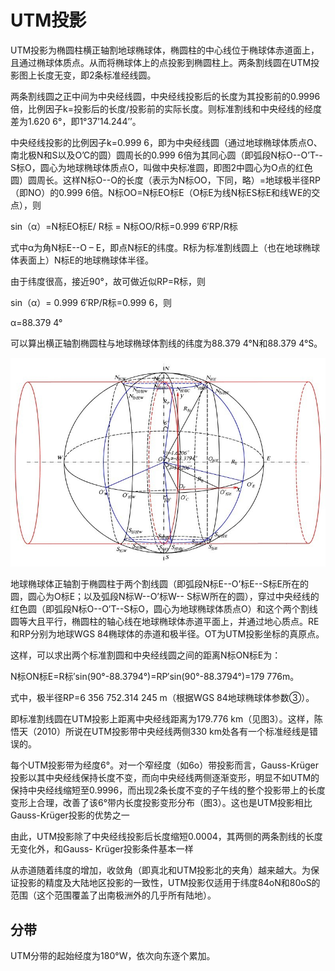 #   UTM投影
UTM投影为椭圆柱横正轴割地球椭球体，椭圆柱的中心线位于椭球体赤道面上，且通过椭球体质点。从而将椭球体上的点投影到椭圆柱上。两条割线圆在UTM投影图上长度无变，即2条标准经线圆。

两条割线圆之正中间为中央经线圆，中央经线投影后的长度为其投影前的0.9996倍，比例因子k=投影后的长度/投影前的实际长度。则标准割线和中央经线的经度差为1.620 6°，即1°37’14.244’’。

中央经线投影的比例因子k=0.999 6，即为中央经线圆（通过地球椭球体质点O、南北极N和S以及O’C的圆）圆周长的0.999 6倍为其同心圆（即弧段N标O--O’T--S标O，圆心为地球椭球体质点O，叫做中央标准圆，即图2中圆心为O点的红色圆）圆周长。这样N标O--O的长度（表示为N标OO，下同，略）=地球极半径RP（即NO）的0.999 6倍。N标OO=N标EO标E（O标E为线N标ES标E和线WE的交点），则

sin（α）=N标EO标E/ R标 = N标OO/R标=0.999 6′RP/R标

式中α为角N标E--O – E，即点N标E的纬度。R标为标准割线圆上（也在地球椭球体表面上）N标E的地球椭球体半径。

由于纬度很高，接近90°，故可做近似RP=R标，则

sin（α）= 0.999 6′RP/R标=0.999 6，则

α=88.379 4°

可以算出横正轴割椭圆柱与地球椭球体割线的纬度为88.379 4°N和88.379 4°S。

![Alt text](../assets/19.jpg "UTM投影示意图")

地球椭球体正轴割于椭圆柱于两个割线圆（即弧段N标E--O’标E--S标E所在的圆，圆心为O标E；以及弧段N标W--O’标W-- S标W所在的圆），穿过中央经线的红色圆（即弧段N标O--O’T--S标O，圆心为地球椭球体质点O）和这个两个割线圆等大且平行，椭圆柱的轴心线在地球椭球体赤道平面上，并通过地心质点。RE和RP分别为地球WGS 84椭球体的赤道和极半径。OT为UTM投影坐标的真原点。

这样，可以求出两个标准割圆和中央经线圆之间的距离N标ON标E为：

N标ON标E=R标′sin(90°-88.3794°)=RP′sin(90°-88.3794°)=179 776m。

式中，极半径RP=6 356 752.314 245 m（根据WGS 84地球椭球体参数③）。

即标准割线圆在UTM投影上距离中央经线距离为179.776 km（见图3）。这样，陈悟天（2010）所说在UTM投影带中央经线两侧330 km处各有一个标准经线是错误的。

每个UTM投影带为经度6°。对一个窄经度（如6o）带投影而言，Gauss-Krüger投影以其中央经线保持长度不变，而向中央经线两侧逐渐变形，明显不如UTM的保持中央经线缩短至0.9996，而出现2条长度不变的子午线的整个投影带上的长度变形上合理，改善了该6°带内长度投影变形分布（图3）。这也是UTM投影相比Gauss-Krüger投影的优势之一

由此，UTM投影除了中央经线投影后长度缩短0.0004，其两侧的两条割线的长度无变化外，和Gauss- Krüger投影条件基本一样

从赤道随着纬度的增加，收敛角（即真北和UTM投影北的夹角）越来越大。为保证投影的精度及大陆地区投影的一致性，UTM投影仅适用于纬度84oN和80oS的范围（这个范围覆盖了出南极洲外的几乎所有陆地）。

##  分带
UTM分带的起始经度为180°W，依次向东逐个累加。